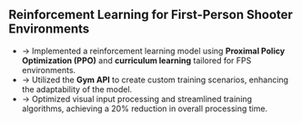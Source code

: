 ## Reinforcement Learning for First-Person Shooter Environments 

- -> Implemented a reinforcement learning model using **Proximal Policy Optimization (PPO)** and **curriculum learning** tailored for FPS environments.
- -> Utilized the **Gym API** to create custom training scenarios, enhancing the adaptability of the model.
- -> Optimized visual input processing and streamlined training algorithms, achieving a 20% reduction in overall processing time.
